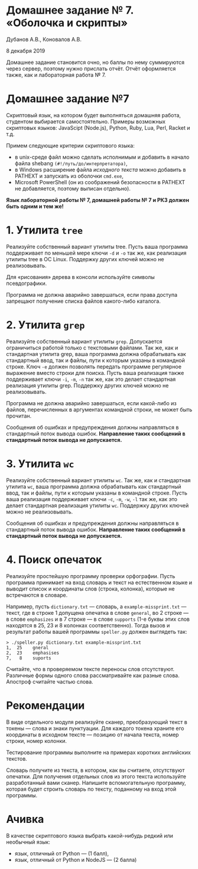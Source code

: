 # Домашнее задание № 7. «Оболочка и скрипты» #
Дубанов А.В., Коновалов А.В.

8 декабря 2019

Домашнее задание становится очно, но баллы по нему суммируются через сервер, поэтому нужно прислать отчёт. Отчёт оформляется также, как и лабораторная работа № 7.

# Домашнее задание №7 #
Скриптовый язык, на котором будет выполняться домашняя работа, студентом выбирается самостоятельно. Примеры возможных скриптовых языков: JavaScipt (Node.js), Python, Ruby, Lua, Perl, Racket и т.д.

Примем следующие критерии скриптового языка:

* в unix-среде файл можно сделать исполнимым и добавить в начало файла shebang ```(#!/путь/до/интерпретатора)```,
* в Windows расширение файла *исходного текста* можно добавить в PATHEXT и запускать из оболочки ```cmd.exe```,
* Microsoft PowerShell (он из соображений безопасности в PATHEXT не добавляется, поэтому выписан отдельно).

**Язык лабораторной работы № 7, домашней работы № 7 и РК3 должен быть одним и тем же!**

# 1. Утилита ```tree``` #
Реализуйте собственный вариант утилиты tree. Пусть ваша программа поддерживает по меньшей мере ключи ```-d``` и ```-o``` так же, как реализация утилиты tree в ОС Linux. Поддержку других ключей можно не реализовывать.

Для «рисования» дерева в консоли используйте символы псевдографики.

Программа не должна аварийно завершаться, если права доступа запрещают получение списка файлов какого-либо каталога.

# 2. Утилита ```grep``` #
Реализуйте собственный вариант утилиты ```grep```. Допускается ограничиться работой только с текстовыми файлами. Так же, как и стандартная утилита grep, ваша программа должна обрабатывать как стандартный ввод, так и файлы, пути к которым указаны в командной строке. Ключ ```-e``` должен позволять передать программе регулярное выражение вместо строки для поиска. Пусть ваша реализация также поддерживает ключи ```-i```, ```-m```, ```-n``` так же, как это делает стандартная реализация утилиты grep. Поддержку других ключей можно не реализовывать.

Программа не должна аварийно завершаться, если какой-либо из файлов, перечисленных в аргументах командной строки, не может быть прочитан.

Сообщения об ошибках и предупреждения должны направляться в стандартный поток вывода ошибок. **Направление таких сообщений в стандартный поток вывода не допускается.**

# 3. Утилита ```wc``` #
Реализуйте собственный вариант утилиты ```wc```. Так же, как и стандартная утилита ```wc```, ваша программа должна обрабатывать как стандартный ввод, так и файлы, пути к которым указаны в командной строке. Пусть ваша реализация поддерживает ключи ```-c```, ```-m```, ```-w```, ```-l``` так же, как это делает стандартная реализация утилиты ```wc```. Поддержку других ключей можно не реализовывать.

Сообщения об ошибках и предупреждения должны направляться в стандартный поток вывода ошибок. **Направление таких сообщений в стандартный поток вывода не допускается.**

# 4. Поиск опечаток #
Реализуйте простейшую программу проверки орфографии. Пусть программа принимает на вход словарь и текст на естественном языке и выводит список и координаты слов (строка, колонка), которые не встречаются в словаре.

Например, пусть ```dictionary.txt``` — словарь, а ```example-missprint.txt``` — текст, где в строке 1 допущена опечатка в слове ```general```, во 2 строке — в слове ```emphasizes``` и в 7 строке — в слове ```supports``` (1-е буквы этих слов находятся в 25, 23 и 8 колонках соответственно). Тогда вызов и результат работы вашей программы ```speller.py``` должен выглядеть так:
```
> ./speller.py dictionary.txt example-missprint.txt
1,  25    gneral
2,  23    emphasises
7,   8    suports
```
Считайте, что в проверяемом тексте переносы слов отсутствуют. Различные формы одного слова рассматривайте как разные слова. Апостроф считайте частью слова.

# Рекомендации #
В виде отдельного модуля реализуйте сканер, преобразующий текст в токены — слова и знаки пунктуации. Для каждого токена храните его координаты в исходном тексте — позицию от начала текста, номер строки, номер колонки.

Тестирование программы выполните на примерах коротких английских текстов.

Словарь получите из текста, в котором, как вы считаете, отсутствуют опечатки. Для получения отдельных слов из этого текста используйте разработанный вами сканер. Напишите вспомогательную программу, которая будет строить словарь по тексту, поданному на вход этой программы.

# Ачивка #
В качестве скриптового языка выбрать какой-нибудь редкий или необычный язык:

* язык, отличный от Python — (1 балл),
* язык, отличный от Python и NodeJS — (2 балла)
